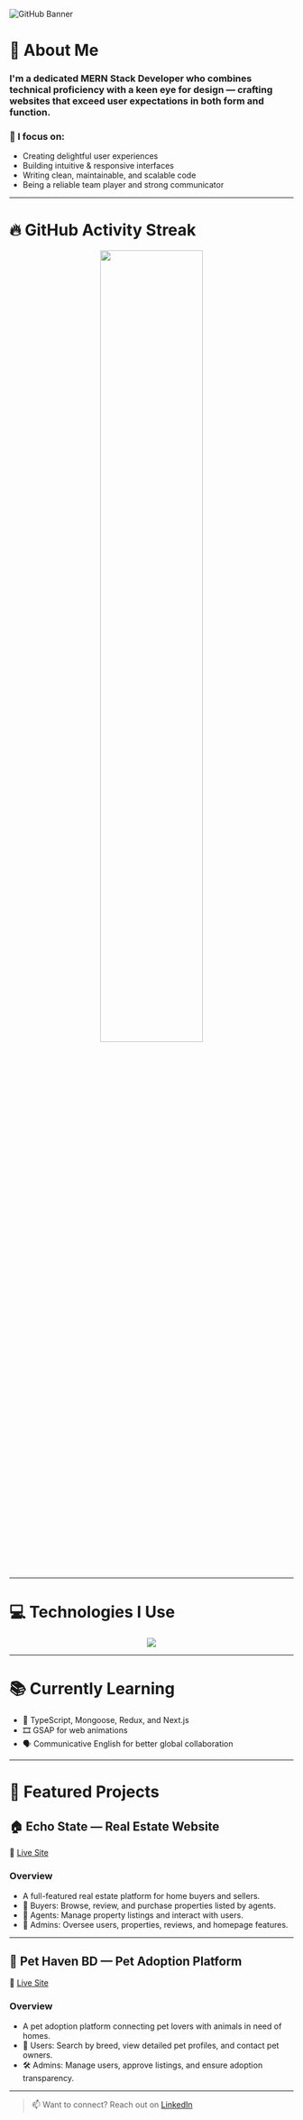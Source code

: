 ![GitHub Banner](https://i.ibb.co/jZ1F610/Github-banner.png)

# 👋 About Me

### I'm a dedicated MERN Stack Developer who combines technical proficiency with a keen eye for design — crafting websites that exceed user expectations in both form and function.

### 🚀 I focus on:
- Creating delightful user experiences  
- Building intuitive & responsive interfaces  
- Writing clean, maintainable, and scalable code  
- Being a reliable team player and strong communicator  

---

# 🔥 GitHub Activity Streak

<p align="center">
  <img width="60%" src="https://github-readme-streak-stats.herokuapp.com/?user=abusaiyedjoy&theme=github-dark&hide_border=true" />
</p>

---

# 💻 Technologies I Use

<p align="center">
  <a href="https://www.linkedin.com/in/abusaiyedjoy/">
    <img src="https://skillicons.dev/icons?i=html,css,js,tailwind,bootstrap,git,react,redux,nextjs,ts,mongoose,nodejs,express,prisma,docker,aws,graphql,postgres,figma" />
  </a>
</p>

---

# 📚 Currently Learning

- 🔷 TypeScript, Mongoose, Redux, and Next.js  
- 🎞️ GSAP for web animations  
- 🗣️ Communicative English for better global collaboration  

---

# 💼 Featured Projects

## 🏠 Echo State — Real Estate Website  
🔗 [Live Site](https://echo-state.web.app)  
### Overview
- A full-featured real estate platform for home buyers and sellers.
- 🛒 Buyers: Browse, review, and purchase properties listed by agents.  
- 🏢 Agents: Manage property listings and interact with users.  
- 🔧 Admins: Oversee users, properties, reviews, and homepage features.

---

## 🐾 Pet Haven BD — Pet Adoption Platform  
🔗 [Live Site](https://remarkable-sherbet-bed88f.netlify.app)  
### Overview
- A pet adoption platform connecting pet lovers with animals in need of homes.
- 🐶 Users: Search by breed, view detailed pet profiles, and contact pet owners.  
- 🛠️ Admins: Manage users, approve listings, and ensure adoption transparency.

---

> 📫 Want to connect? Reach out on [LinkedIn](https://www.linkedin.com/in/abusaiyedjoy/)
